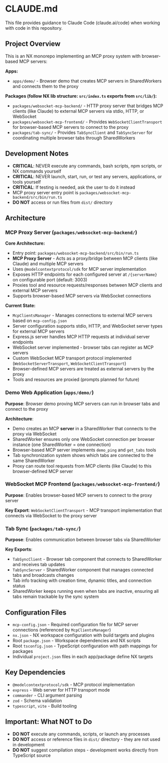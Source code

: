 # CLAUDE.md

This file provides guidance to Claude Code (claude.ai/code) when working with code in this repository.

## Project Overview

This is an NX monorepo implementing an MCP proxy system with browser-based MCP servers:

**Apps:**
- `apps/demo/` - Browser demo that creates MCP servers in SharedWorkers and connects them to the proxy

**Packages (follow NX lib structure: `src/index.ts` exports from `src/lib/`):**
- `packages/websocket-mcp-backend/` - HTTP proxy server that bridges MCP clients (like Claude) to external MCP servers via stdio, HTTP, or WebSocket
- `packages/websocket-mcp-frontend/` - Provides `WebSocketClientTransport` for browser-based MCP servers to connect to the proxy
- `packages/tab-sync/` - Provides `TabSyncClient` and `TabSyncServer` for coordinating multiple browser tabs through SharedWorkers

## Development Notes

- **CRITICAL**: NEVER execute any commands, bash scripts, npm scripts, or NX commands yourself
- **CRITICAL**: NEVER launch, start, run, or test any servers, applications, or tools yourself
- **CRITICAL**: If testing is needed, ask the user to do it instead
- MCP proxy server entry point is `packages/websocket-mcp-backend/src/bin/run.ts`
- **DO NOT** access or run files from `dist/` directory

## Architecture

### MCP Proxy Server (`packages/websocket-mcp-backend/`)

**Core Architecture:**

- Entry point: `packages/websocket-mcp-backend/src/bin/run.ts`
- **MCP Proxy Server** - Acts as a proxy/bridge between MCP clients (like Claude) and multiple MCP servers
- Uses `@modelcontextprotocol/sdk` for MCP server implementation
- Exposes HTTP endpoints for each configured server at `/{serverName}` on configurable port (default: 3003)
- Proxies tool and resource requests/responses between MCP clients and external MCP servers
- Supports browser-based MCP servers via WebSocket connections

**Current State:**

- `McpClientsManager` - Manages connections to external MCP servers based on `mcp-config.json`
- Server configuration supports stdio, HTTP, and WebSocket server types for external MCP servers
- Express.js server handles MCP HTTP requests at individual server endpoints
- WebSocket server implemented - browser tabs can register as MCP servers
- Custom WebSocket MCP transport protocol implemented (`WebSocketServerTransport`, `WebSocketClientTransport`)
- Browser-defined MCP servers are treated as external servers by the proxy
- Tools and resources are proxied (prompts planned for future)

### Demo Web Application (`apps/demo/`)

**Purpose**: Browser demo proving MCP servers can run in browser tabs and connect to the proxy

**Architecture**:

- Demo creates an MCP **server** in a SharedWorker that connects to the proxy via WebSocket
- SharedWorker ensures only one WebSocket connection per browser instance (one SharedWorker = one connection)
- Browser-based MCP server implements `demo_ping` and `get_tabs` tools
- Tab synchronization system shows which tabs are connected to the same SharedWorker
- Proxy can route tool requests from MCP clients (like Claude) to this browser-defined MCP server

### WebSocket MCP Frontend (`packages/websocket-mcp-frontend/`)

**Purpose**: Enables browser-based MCP servers to connect to the proxy server

**Key Export**: `WebSocketClientTransport` - MCP transport implementation that connects via WebSocket to the proxy server

### Tab Sync (`packages/tab-sync/`)

**Purpose**: Enables communication between browser tabs via SharedWorker

**Key Exports**:
- `TabSyncClient` - Browser tab component that connects to SharedWorker and receives tab updates
- `TabSyncServer` - SharedWorker component that manages connected tabs and broadcasts changes
- Tab info tracking with creation time, dynamic titles, and connection status
- SharedWorker keeps running even when tabs are inactive, ensuring all tabs remain trackable by the sync system

## Configuration Files

- `mcp-config.json` - Required configuration file for MCP server connections (referenced by `McpClientsManager`)
- `nx.json` - NX workspace configuration with build targets and plugins
- Root `package.json` - Workspace dependencies and NX scripts
- Root `tsconfig.json` - TypeScript configuration with path mappings for packages
- Individual `project.json` files in each app/package define NX targets

## Key Dependencies

- `@modelcontextprotocol/sdk` - MCP protocol implementation
- `express` - Web server for HTTP transport mode
- `commander` - CLI argument parsing
- `zod` - Schema validation
- `typescript`, `vite` - Build tooling

## Important: What NOT to Do

- **DO NOT** execute any commands, scripts, or launch any processes
- **DO NOT** access or reference files in `dist/` directory - they are not used in development
- **DO NOT** suggest compilation steps - development works directly from TypeScript source
